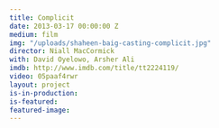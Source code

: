 ```yaml
---
title: Complicit
date: 2013-03-17 00:00:00 Z
medium: film
img: "/uploads/shaheen-baig-casting-complicit.jpg"
director: Niall MacCormick
with: David Oyelowo, Arsher Ali
imdb: http://www.imdb.com/title/tt2224119/
video: 05paaf4rwr
layout: project
is-in-production:
is-featured:
featured-image: 
---
```


